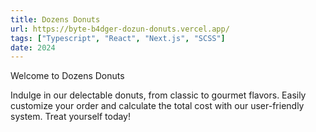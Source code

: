 ```yaml
---
title: Dozens Donuts
url: https://byte-b4dger-dozun-donuts.vercel.app/
tags: ["Typescript", "React", "Next.js", "SCSS"]
date: 2024
---
```


Welcome to Dozens Donuts

Indulge in our delectable donuts, from classic to gourmet flavors. Easily customize your order and calculate the total cost with our user-friendly system. Treat yourself today!
